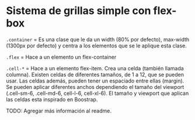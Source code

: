 # Sistema de grillas simple con flex-box

`.container` = Es una clase que le da un width (80% por defecto), max-width (1300px por defecto) y centra a los elementos que se le aplique esta clase.

`.flex` = Hace a un elemento un flex-container

`.cell-*` = Hace a un elemento flex-item. Crea una celda (también llamada columna). Existen celdas de diferentes tamaños, de 1 a 12, que se pueden usar. Las celdas además, pueden tener un espaciado entre ellas (margin).
Se pueden aplicar diferentes anchos dependiendo el tamaño del viewport (.cell-sm-6, .cell-md-6, cell-l-6, cell-xl-6). El tamaño y viewport que aplican las celdas esta inspirado en Boostrap.

TODO: Agregar más información al readme.
